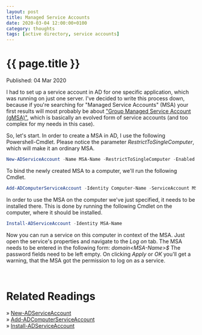 ```yaml
---
layout: post
title: Managed Service Accounts
date: 2020-03-04 12:00:00+0100
category: thoughts
tags: [active directory, service accounts]
---
```


{{ page.title }}
================

<p class="meta">Published: 04 Mar 2020</p>

I had to set up a service account in AD for one specific application, which was running on just one server. I've decided to write this process down, because if you're searching for "Managed Service Accounts" (MSA) your first results will most probably be about ["Group Managed Service Account (gMSA)"](https://docs.microsoft.com/en-us/windows-server/security/group-managed-service-accounts/group-managed-service-accounts-overview), which is basically an evolved form of service accounts (and too complex for my needs in this case).

So, let's start. In order to create a MSA in AD, I use the following Powershell-Cmdlet. Please notice the parameter *RestrictToSingleComputer*, which will make it an ordinary MSA.
```powershell
New-ADServiceAccount -Name MSA-Name -RestrictToSingleComputer -Enabled $true
```

To bind the newly created MSA to a computer, we'll run the following Cmdlet.
```powershell
Add-ADComputerServiceAccount -Identity Computer-Name -ServiceAccount MSA-Name
```

In order to use the MSA on the computer we've just specified, it needs to be installed there. This is done by running the following Cmdlet on the computer, where it should be installed.
```powershell
Install-ADServiceAccount -Identity MSA-Name
```

Now you can run a service on this computer in context of the MSA. Just open the service's properties and navigate to the *Log on* tab. The MSA needs to be entered in the following form: *domain\<MSA-Name>$*
The password fields need to be left empty. On clicking *Apply* or *OK* you'll get a warning, that the MSA got the permission to log on as a service.

<br>

Related Readings
================

&raquo; [New-ADServiceAccount](https://docs.microsoft.com/en-us/powershell/module/activedirectory/new-adserviceaccount)<br>
&raquo; [Add-ADComputerServiceAccount](https://docs.microsoft.com/en-us/powershell/module/activedirectory/add-adcomputerserviceaccount)<br>
&raquo; [Install-ADServiceAccount](https://docs.microsoft.com/en-us/powershell/module/activedirectory/Install-ADServiceAccount)<br>